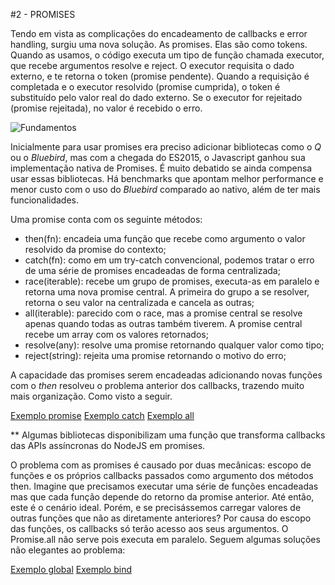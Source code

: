 #2 - PROMISES

Tendo em vista as complicações do encadeamento de callbacks e error handling, surgiu uma
nova solução. As promises. Elas são como tokens. Quando as usamos, o código executa um tipo
de função chamada executor, que recebe argumentos resolve e reject. O executor requisita o
dado externo, e te retorna o token (promise pendente). Quando a requisição é completada e o
executor resolvido (promise cumprida), o token é substituído pelo valor real do dado
externo. Se o executor for rejeitado (promise rejeitada), no valor é recebido o erro.

![Fundamentos](../images/2_promises_1.jpg)

Inicialmente para usar promises era preciso adicionar bibliotecas como o *Q* ou o
*Bluebird*, mas com a chegada do ES2015, o Javascript ganhou sua implementação nativa de
Promises. É muito debatido se ainda compensa usar essas bibliotecas. Há benchmarks que
apontam melhor performance e menor custo com o uso do *Bluebird* comparado ao nativo, além
de ter mais funcionalidades.

Uma promise conta com os seguinte métodos:
- then(fn): encadeia uma função que recebe como argumento o valor resolvido da promise do
contexto;
- catch(fn): como em um try-catch convencional, podemos tratar o erro de uma série de
promises encadeadas de forma centralizada;
- race(iterable): recebe um grupo de promises, executa-as em paralelo e retorna uma nova
promise central. A primeira do grupo a se resolver, retorna o seu valor na centralizada e
cancela as outras;
- all(iterable): parecido com o race, mas a promise central se resolve apenas quando todas
as outras também tiverem. A promise central recebe um array com os valores retornados;
- resolve(any): resolve uma promise retornando qualquer valor como tipo;
- reject(string): rejeita uma promise retornando o motivo do erro;

A capacidade das promises serem encadeadas adicionando novas funções com o *then* resolveu o
problema anterior dos callbacks, trazendo muito mais organização. Como visto a seguir.

[Exemplo promise](1_promise.js)
[Exemplo catch](2_catch.js)
[Exemplo all](3_all.js)

** Algumas bibliotecas disponibilizam uma função que transforma callbacks das APIs
assíncronas do NodeJS em promises.

O problema com as promises é causado por duas mecânicas: escopo de funções e os próprios
callbacks passados como argumento dos métodos then. Imagine que precisamos executar uma
série de funções encadeadas mas que cada função depende do retorno da promise anterior.
Até então, este é o cenário ideal. Porém, e se precisássemos carregar valores de outras
funções que não as diretamente anteriores? Por causa do escopo das funções, os callbacks só
terão acesso aos seus argumentos. O Promise.all não serve pois executa em paralelo. Seguem
algumas soluções não elegantes ao problema:

[Exemplo global](4_global.js)
[Exemplo bind](5_bind.js)
